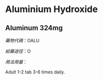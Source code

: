 # Aluminium Hydroxide

## Aluminum 324mg

*藥物代碼*：OALU

*給藥途徑*：O

*用法用量*：

Adult 1-2 tab 3-6 times daily.

